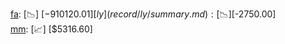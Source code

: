 [fa](record/fa/summary.md): [📉] [$-910120.01]  
[ly](record/ly/summary.md): [📉] [$-2750.00]  
[mm](record/mm/summary.md): [📈] [$5316.60]  
